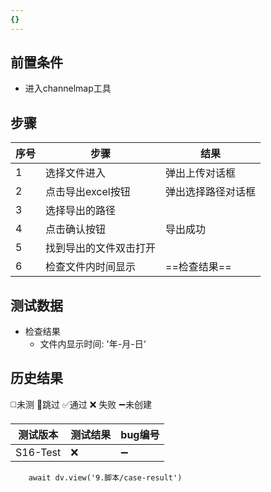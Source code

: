 ```yaml
---
{}
---
```


## 前置条件

- 进入channelmap工具

## 步骤

| 序号  | 步骤          | 结果        |
| --- | ----------- | --------- |
| 1   | 选择文件进入      | 弹出上传对话框   |
| 2   | 点击导出excel按钮 | 弹出选择路径对话框 |
| 3   | 选择导出的路径     |           |
| 4   | 点击确认按钮      | 导出成功      |
| 5   | 找到导出的文件双击打开 |           |
| 6   | 检查文件内时间显示   | ==检查结果==  |

## 测试数据

- 检查结果
	- 文件内显示时间: '年-月-日‘

## 历史结果
 ◻️未测    🚫跳过     ✅通过    ❌ 失败    ➖未创建
 
| 测试版本 | 测试结果 | bug编号 |
| --- | --- | --- |
| S16-Test | ❌ | ➖ |


```dataviewjs
    await dv.view('9.脚本/case-result')
```
